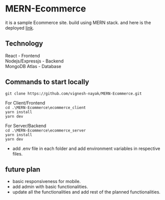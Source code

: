 # MERN-Ecommerce

it is a sample Ecommerce site. build using MERN stack. and here is the deployed [link](https://ecommerce-client-react.onrender.com/).

## Technology

React - Frontend  
Nodejs/Expressjs - Backend  
MongoDB Atlas - Database

## Commands to start locally

`git clone https://github.com/vignesh-nayak/MERN-Ecommerce.git`

For Client/Frontend  
`cd .\MERN-Ecommerce\ecommerce_client`  
`yarn install`  
`yarn dev`

For Server/Backend  
`cd .\MERN-Ecommerce\ecommerce_server`  
`yarn install`  
`yarn dev`

- add .env file in each folder and add environment variables in respective files.

## future plan

- basic responsiveness for mobile.
- add admin with basic functionalities.
- update all the functionalities and add rest of the planned functionalities.
